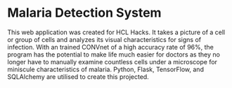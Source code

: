 <h1> Malaria Detection System </h1>

This web application was created for HCL Hacks. It takes a picture of a cell or group of cells and analyzes its visual characteristics for signs of infection. With an trained CONVnet of a high accuracy rate of 96%, the program has the potential to make life much easier for doctors as they no longer have to manually examine countless cells under a microscope for miniscule characteristics of malaria. Python, Flask, TensorFlow, and SQLAlchemy are utilised to create this projected.
